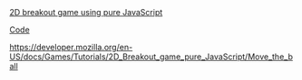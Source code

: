 <a href="https://developer.mozilla.org/en-US/docs/Games/Tutorials/2D_Breakout_game_pure_JavaScript">
2D breakout game using pure JavaScript</a>

<a href="https://github.com/end3r/Gamedev-Canvas-workshop">Code</a>

https://developer.mozilla.org/en-US/docs/Games/Tutorials/2D_Breakout_game_pure_JavaScript/Move_the_ball

